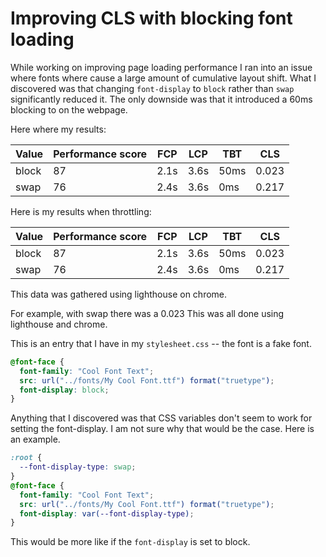 # Improving CLS with blocking font loading

While working on improving page loading performance I ran into an issue where fonts where cause a large amount of cumulative layout shift. What I discovered was that changing `font-display` to `block` rather than `swap` significantly reduced it. The only downside was that it introduced a 60ms blocking to on the webpage.

Here where my results:

| Value | Performance score | FCP  | LCP  | TBT  | CLS   |
| ----- | ----------------- | ---- | ---- | ---- | ----- |
| block | 87                | 2.1s | 3.6s | 50ms | 0.023 |
| swap  | 76                | 2.4s | 3.6s | 0ms  | 0.217 |

Here is my results when throttling:

| Value | Performance score | FCP  | LCP  | TBT  | CLS   |
| ----- | ----------------- | ---- | ---- | ---- | ----- |
| block | 87                | 2.1s | 3.6s | 50ms | 0.023 |
| swap  | 76                | 2.4s | 3.6s | 0ms  | 0.217 |

This data was gathered using lighthouse on chrome.

For example, with swap there was a 0.023 This was all done using lighthouse and chrome.

This is an entry that I have in my `stylesheet.css` -- the font is a fake font.

```css
@font-face {
  font-family: "Cool Font Text";
  src: url("../fonts/My Cool Font.ttf") format("truetype");
  font-display: block;
}
```

Anything that I discovered was that CSS variables don't seem to work for setting the font-display. I am not sure why that would be the case. Here is an example.

```css
:root {
  --font-display-type: swap;
}
@font-face {
  font-family: "Cool Font Text";
  src: url("../fonts/My Cool Font.ttf") format("truetype");
  font-display: var(--font-display-type);
}
```

This would be more like if the `font-display` is set to block.